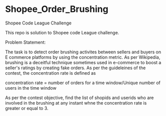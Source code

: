 # Shopee_Order_Brushing
Shopee Code League Challenge

This repo is solution to Shopee code League challenge.

Problem Statement:

The task is to detect order brushing activites between sellers and buyers on E commerce platforms by using the concentration metric. As per Wikipedia, brushing is a deceitful technique sometimes used in e-commerce to boost a seller's ratings by creating fake orders. As per the guideleines of the contest, the concentration rate is defined as 

concentration rate = number of orders for a time window/Unique number of users in the time window

As per the contest objective, find the list of shopids and userids who are involved in the brushing at any instant whne the concentration rate is greater or equal to 3.
